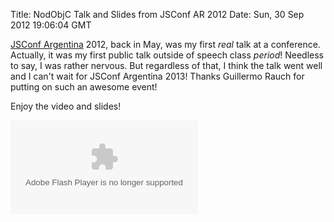 Title: NodObjC Talk and Slides from JSConf AR 2012
Date: Sun, 30 Sep 2012 19:06:04 GMT

[JSConf Argentina][jsconfar] 2012, back in May, was my first _real_ talk at a
conference. Actually, it was my first public talk outside of speech class
_period_! Needless to say, I was rather nervous. But regardless of that, I think
the talk went well and I can't wait for JSConf Argentina 2013! Thanks Guillermo
Rauch for putting on such an awesome event!

Enjoy the video and slides!

<object classid="clsid:d27cdb6e-ae6d-11cf-96b8-444553540000" codebase="http://fpdownload.macromedia.com/pub/shockwave/cabs/flash/swflash.cab#version=10,0,0,0" id="video_player_object" class="blip" name="video_player_object" allowfullscreen="true" allowscriptaccess="always"><param name="movie" value="http://a.blip.tv/scripts/flash/stratos.swf#file=http://blip.tv/rss/flash/6369999&amp;autostart=true&amp;showinfo=true&amp;nopostroll=true&amp;noendcap=true&amp;captionson=true&amp;showsharebutton=false&amp;removebrandlink=true&amp;page=episode&amp;skin=BlipClassic&amp;backcolor=0x000000&amp;frontcolor=0x999999&amp;lightcolor=0xAAAAAA&amp;floatcontrols=true&amp;fixedcontrols=true&amp;largeplaybutton=true&amp;controlsalpha=.8&amp;autohideidle=6000&amp;referrer=http://n8.io">
  <param name="allowscriptaccess" value="always">
  <param name="allowfullscreen" value="true">
  <param name="quality" value="best">
  <param name="wmode" value="transparent">
  <embed id="video_player_embed" class="blip" src="http://a.blip.tv/scripts/flash/stratos.swf#file=http://blip.tv/rss/flash/6369999&amp;autostart=true&amp;showinfo=true&amp;nopostroll=true&amp;noendcap=true&amp;captionson=true&amp;showsharebutton=false&amp;removebrandlink=true&amp;page=episode&amp;skin=BlipClassic&amp;backcolor=0x000000&amp;frontcolor=0x999999&amp;lightcolor=0xAAAAAA&amp;floatcontrols=true&amp;fixedcontrols=true&amp;largeplaybutton=true&amp;controlsalpha=.8&amp;autohideidle=6000&amp;referrer=http://n8.io"
allowfullscreen="true" allowscriptaccess="always" wmode="transparent" type="application/x-shockwave-flash">
</object>

<script async class="speakerdeck-embed" data-id="4fb9c9de9d60b902f7001527" data-ratio="1.3333333333333333" src="//speakerdeck.com/assets/embed.js"></script>

[jsconfar]: http://jsconf.com.ar
